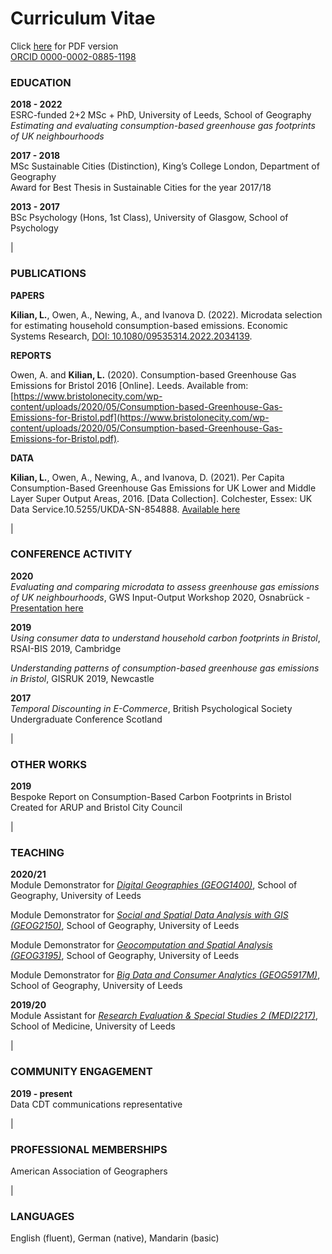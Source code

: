 # Curriculum Vitae
Click [here](https://github.com/lena-kilian/lena-kilian.github.io/raw/master/cv/LenaKilian_CV_20210119.pdf) for PDF version  
[ORCID 0000-0002-0885-1198](https://orcid.org/my-orcid?orcid=0000-0002-0885-1198)

### EDUCATION

**2018 - 2022**<br/>
ESRC-funded 2+2 MSc + PhD, University of Leeds, School of Geography  
*Estimating and evaluating consumption-based greenhouse gas footprints of UK neighbourhoods*  

**2017 - 2018**<br/>
MSc Sustainable Cities (Distinction), King’s College London, Department of Geography  
Award for Best Thesis in Sustainable Cities for the year 2017/18  

**2013 - 2017**<br/>
BSc Psychology (Hons, 1st Class), University of Glasgow, School of Psychology

|

### PUBLICATIONS
**PAPERS**

**Kilian, L.**, Owen, A., Newing, A., and Ivanova D. (2022). Microdata selection for estimating household consumption-based emissions. Economic Systems Research, [DOI: 10.1080/09535314.2022.2034139](https://www.tandfonline.com/doi/full/10.1080/09535314.2022.2034139).

**REPORTS**

Owen, A. and **Kilian, L.** (2020). Consumption-based Greenhouse Gas Emissions for Bristol 2016 [Online]. Leeds. Available from: [https://www.bristolonecity.com/wp-content/uploads/2020/05/Consumption-based-Greenhouse-Gas-Emissions-for-Bristol.pdf](https://www.bristolonecity.com/wp-content/uploads/2020/05/Consumption-based-Greenhouse-Gas-Emissions-for-Bristol.pdf).

**DATA**

**Kilian, L.**, Owen, A., Newing, A., and Ivanova, D. (2021). Per Capita Consumption-Based Greenhouse Gas Emissions for UK Lower and Middle Layer Super Output Areas, 2016. [Data Collection]. Colchester, Essex: UK Data Service.10.5255/UKDA-SN-854888. [Available here](https://reshare.ukdataservice.ac.uk/854888/)

|

### CONFERENCE ACTIVITY

**2020**<br/>
*Evaluating and comparing microdata to assess greenhouse gas emissions of UK neighbourhoods*, GWS Input-Output Workshop 2020, Osnabrück - [Presentation here](https://www.gws-os.com/downloads/ioworkshop/IO-Workshop-2020_Kilian_ppt.pdf)

**2019**<br/>
*Using consumer data to understand household carbon footprints in Bristol*, RSAI-BIS 2019, Cambridge

*Understanding patterns of consumption-based greenhouse gas emissions in Bristol*, GISRUK 2019, Newcastle

**2017**<br/>
*Temporal Discounting in E-Commerce*, British Psychological Society Undergraduate Conference Scotland

|

### OTHER WORKS

**2019**<br/>
Bespoke Report on Consumption-Based Carbon Footprints in Bristol Created for ARUP and Bristol City Council

|

### TEACHING

**2020/21**<br/>
Module Demonstrator for *[Digital Geographies (GEOG1400)](http://webprod3.leeds.ac.uk/catalogue/dynmodules.asp?Y=201920&M=GEOG-1400)*, School of Geography, University of Leeds

Module Demonstrator for *[Social and Spatial Data Analysis with GIS (GEOG2150)](http://webprod3.leeds.ac.uk/catalogue/dynmodules.asp?Y=202021&M=GEOG-2150)*, School of Geography, University of Leeds

Module Demonstrator for *[Geocomputation and Spatial Analysis (GEOG3195)](http://webprod3.leeds.ac.uk/catalogue/dynmodules.asp?Y=202021&F=P&M=GEOG-3195)*, School of Geography, University of Leeds

Module Demonstrator for *[Big Data and Consumer Analytics (GEOG5917M)](http://webprod3.leeds.ac.uk/catalogue/dynmodules.asp?Y=202021&M=GEOG-5917M)*, School of Geography, University of Leeds

**2019/20**<br/>
Module Assistant for *[Research Evaluation & Special Studies 2 (MEDI2217)](http://webprod3.leeds.ac.uk/catalogue/dynmodules.asp?Y=201920&M=MEDI-2217)*, School of Medicine, University of Leeds

|


### COMMUNITY ENGAGEMENT

**2019 - present**<br/>
Data CDT communications representative 

|

### PROFESSIONAL MEMBERSHIPS

American Association of Geographers

|

### LANGUAGES
English (fluent), German (native), Mandarin (basic)
<br/>
